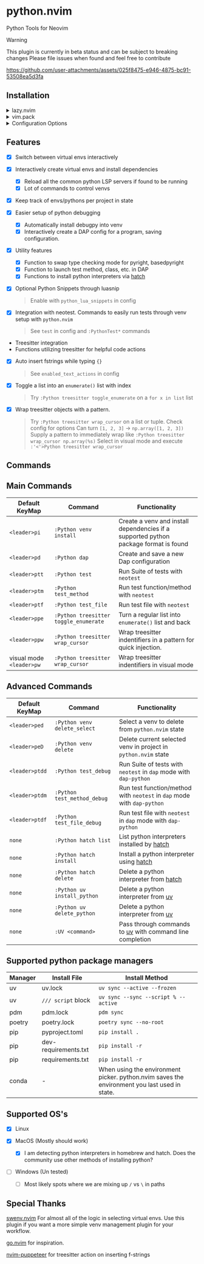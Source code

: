 # python.nvim

Python Tools for Neovim

> [!WARNING]
> This plugin is currently in beta status and can be subject to breaking changes
> Please file issues when found and feel free to contribute

https://github.com/user-attachments/assets/025f8475-e946-4875-bc91-53508ea5d3fa

## Installation

<details>
<summary>lazy.nvim</summary>

**Example Config**

```lua
return {
  ---@module 'python'
  {
    "joshzcold/python.nvim",
    dependencies = {
        { "mfussenegger/nvim-dap" },
        { "mfussenegger/nvim-dap-python" },
        { "neovim/nvim-lspconfig" },
        { "MunifTanjim/nui.nvim" },
        { "L3MON4D3/LuaSnip" },
        { "nvim-neotest/neotest" },
        { "nvim-neotest/neotest-python" },
    },
    ---@type python.Config
    opts = { ---@diagnostic disable-line: missing-fields`
    }
  }
}
```

**Include Snippets** by enabling `python_lua_snippets` and adding LuaSnip as a dependency

```lua
return {
  ---@module 'python'
  {
    "joshzcold/python.nvim",
    dependencies = {
        { "mfussenegger/nvim-dap" },
        { "mfussenegger/nvim-dap-python" },
        { "neovim/nvim-lspconfig" },
        { "MunifTanjim/nui.nvim" },
        { "L3MON4D3/LuaSnip" },
        { "nvim-neotest/neotest" },
        { "nvim-neotest/neotest-python" },
    },
    ---@type python.Config
    opts = { ---@diagnostic disable-line: missing-fields`
        python_lua_snippets = true
    },
  }
}
```

</details>

<details>
<summary>vim.pack</summary>

**Example Config**

```lua
vim.pack.add("https://github.com/joshzcold/python.nvim")
vim.pack.add("https://github.com/mfussenegger/nvim-dap")
vim.pack.add("https://github.com/mfussenegger/nvim-dap-python")
vim.pack.add("https://github.com/neovim/nvim-lspconfig")
vim.pack.add("https://github.com/MunifTanjim/nui.nvim")
vim.pack.add("https://github.com/L3MON4D3/LuaSnip")
vim.pack.add("https://github.com/nvim-neotest/neotest")
vim.pack.add("https://github.com/nvim-neotest/neotest-python")
```

</details>

<details>
<summary>Configuration Options</summary>

```lua
return {
  ---@module 'python'
  {
    "joshzcold/python.nvim",
    ---@type python.Config
    opts = {
        -- Should return a list of tables with a `name` and a `path` entry each.
        -- Gets the argument `venvs_path` set below.
        -- By default just lists the entries in `venvs_path`.
        ---@return VEnv[]
        get_venvs = function(venvs_path)
            return require('python.venv').get_venvs(venvs_path)
        end,
        -- Path for venvs picker
        venvs_path = vim.fn.expand('~/.virtualenvs'),
        -- Something to do after setting an environment
        post_set_venv = nil,
        -- base path for creating new venvs
        auto_create_venv_path = function(parent_dir)
            return vim.fs.joinpath(parent_dir, '.venv')
        end,
        -- Patterns for autocmd LspAttach that trigger the auto venv logic
        -- Add onto this list if you depend on venvs for other file types
        -- like .yaml, .yml for ansible
        auto_venv_lsp_attach_patterns = { "*.py" },

        -- Filetypes to activate commands for python.nvim
        command_setup_filetypes = { "python" },

        -- Load python.nvim python snippets
        python_lua_snippets = false,

        -- List of text actions to take on InsertLeave, TextChanged
        -- Put in empty table or nil to disable
        enabled_text_actions = {
            "f-strings" -- When inserting {}, put in an f-string
        },
        -- Adjust when enabled_text_actions is triggered
        enabled_text_actions_autocmd_events = { "InsertLeave" },

        treesitter = {
            functions = {
            -- Wrap treesitter identifier under cursor using substitute_options
            wrapper = {
                -- Substitute options for PythonTSWrapWithFunc
                substitute_options = {
                "print(%s)",
                "log.debug(%s)",
                "log.info(%s)",
                "log.warning(%s)",
                "log.error(%s)",
                "np.array(%s)",
                },

                -- Look for tree-sitter types to wrap
                find_types = {
                "tuple", "string", "true", "false", "list", "call", "parenthesized_expression", "expression_statement",
                "integer"
                }
            }
            }
        },
        -- Load python keymaps. Everything starting with <leader>p...
        keymaps = {
            -- following nvim_set_keymap() mode, lhs, rhs, opts
            mappings = {
            ['<leader>pv'] = { "n", "<cmd>Python venv pick<cr>", { desc = "python.nvim: pick venv" }, },
            ['<leader>pi'] = { "n", "<cmd>Python venv install<cr>", { desc = "python.nvim: python venv install" } },
            ['<leader>pd'] = { "n", "<cmd>Python dap<cr>", { desc = "python.nvim: python run debug program" } },

            -- Test Actions
            ['<leader>ptt'] = { "n", "<cmd>Python test<cr>", { desc = "python.nvim: python run test suite" } },
            ['<leader>ptm'] = { "n", "<cmd>Python test_method<cr>", { desc = "python.nvim: python run test method" } },
            ['<leader>ptf'] = { "n", "<cmd>Python test_file<cr>", { desc = "python.nvim: python run test file" } },
            ['<leader>ptdd'] = { "n", "<cmd>Python test_debug<cr>", { desc = "python.nvim: run test suite in debug mode." } },
            ['<leader>ptdm'] = { "n", "<cmd>Python test_method_debug<cr>", { desc = "python.nvim: run test method in debug mode." } },
            ['<leader>ptdf'] = { "n", "<cmd>Python test_file_debug<cr>", { desc = "python.nvim: run test file in debug mode." } },

            -- VEnv Actions
            ['<leader>ped'] = { "n", "<cmd>Python venv delete_select<cr>", { desc = "python.nvim: select and delete a known venv." } },
            ['<leader>peD'] = { "n", "<cmd>Python venv delete<cr>", { desc = "python.nvim: delete current venv set." } },

            -- Language Actions
            ['<leader>ppe'] = { "n", "<cmd>Python treesitter toggle_enumerate<cr>", { desc = "python.nvim: turn list into enumerate" } },
            ['<leader>pw'] = { "n", "<cmd>Python treesitter wrap_cursor<cr>", { desc = "python.nvim: wrap treesitter identifier with pattern" } },
            }
        },
        -- Settings regarding ui handling
        ui = {
            -- Amount of time to pause closing of ui after a finished task
            ui_close_timeout = 5000,
            -- zindex of new ui elements.
            zindex = 999,
            -- Default ui style for interfaces created by python.nvim
            ---@alias python_ui_default_style "'popup'|nil"
            default_ui_style = "popup",
            popup = {
            demensions = {
                width = "60",
                height = "25"
            }
            }
        },

        -- Tell neotest-python which test runner to use
        test = {
            test_runner = "pytest"
        }
    }
  }
}

```

</details>

## Features

- [x] Switch between virtual envs interactively
- [x] Interactively create virtual envs and install dependencies

  - [x] Reload all the common python LSP servers if found to be running
  - [x] Lot of commands to control venvs

- [x] Keep track of envs/pythons per project in state

- [x] Easier setup of python debugging

  - [x] Automatically install debugpy into venv
  - [x] Interactively create a DAP config for a program, saving configuration.

- [x] Utility features

  - [x] Function to swap type checking mode for pyright, basedpyright
  - [x] Function to launch test method, class, etc. in DAP
  - [x] Functions to install python interpreters via [hatch](https://hatch.pypa.io/latest/)

- [x] Optional Python Snippets through luasnip

  > Enable with `python_lua_snippets` in config

- [x] Integration with neotest. Commands to easily run tests through venv setup with `python.nvim`

  > See `test` in config and `:PythonTest*` commands

- Treesitter integration
- Functions utilizing treesitter for helpful code actions
- [x] Auto insert fstrings while typing `{}`
  > See `enabled_text_actions` in config
- [x] Toggle a list into an `enumerate()` list with index
  > Try `:Python treesitter toggle_enumerate` on a `for x in list` list
- [x] Wrap treesitter objects with a pattern.
  > Try `:Python treesitter wrap_cursor` on a list or tuple. Check config for options
  > Can turn `[1, 2, 3]` -> `np.array([1, 2, 3])`
  > Supply a pattern to immediately wrap like `:Python treesitter wrap_cursor np.array(%s)`
  > Select in visual mode and execute `:'<'>Python treesitter wrap_cursor`

## Commands

## Main Commands

| Default KeyMap           | Command                               | Functionality                                                                        |
| ------------------------ | ------------------------------------- | ------------------------------------------------------------------------------------ |
| `<leader>pi`             | `:Python venv install`                | Create a venv and install dependencies if a supported python package format is found |
| `<leader>pd`             | `:Python dap`                         | Create and save a new Dap configuration                                              |
| `<leader>ptt`            | `:Python test`                        | Run Suite of tests with `neotest`                                                    |
| `<leader>ptm`            | `:Python test_method`                 | Run test function/method with `neotest`                                              |
| `<leader>ptf`            | `:Python test_file`                   | Run test file with `neotest`                                                         |
| `<leader>ppe`            | `:Python treesitter toggle_enumerate` | Turn a regular list into `enumerate()` list and back                                 |
| `<leader>ppw`            | `:Python treesitter wrap_cursor`      | Wrap treesitter indentifiers in a pattern for quick injection.                       |
| visual mode `<leader>pw` | `:Python treesitter wrap_cursor`      | Wrap treesitter indentifiers in visual mode                                          |

## Advanced Commands

| Default KeyMap | Command                      | Functionality                                                                          |
| -------------- | ---------------------------- | -------------------------------------------------------------------------------------- |
| `<leader>ped`  | `:Python venv delete_select` | Select a venv to delete from `python.nvim` state                                       |
| `<leader>peD`  | `:Python venv delete`        | Delete current selected venv in project in `python.nvim` state                         |
| `<leader>ptdd` | `:Python test_debug`         | Run Suite of tests with `neotest` in `dap` mode with `dap-python`                      |
| `<leader>ptdm` | `:Python test_method_debug`  | Run test function/method with `neotest` in `dap` mode with `dap-python`                |
| `<leader>ptdf` | `:Python test_file_debug`    | Run test file with `neotest` in `dap` mode with `dap-python`                           |
| `none`         | `:Python hatch list`         | List python interpreters installed by [hatch](https://hatch.pypa.io/latest/)           |
| `none`         | `:Python hatch install`      | Install a python interpreter using [hatch](https://hatch.pypa.io/latest/)              |
| `none`         | `:Python hatch delete`       | Delete a python interpreter from [hatch](https://hatch.pypa.io/latest/)                |
| `none`         | `:Python uv install_python`  | Delete a python interpreter from [uv](https://docs.astral.sh/uv/)                      |
| `none`         | `:Python uv delete_python`   | Delete a python interpreter from [uv](https://docs.astral.sh/uv/)                      |
| `none`         | `:UV <command>`              | Pass through commands to [uv](https://docs.astral.sh/uv/) with command line completion |

## Supported python package managers

| Manager | Install File         | Install Method                                                                               |
| ------- | -------------------- | -------------------------------------------------------------------------------------------- |
| uv      | uv.lock              | `uv sync --active --frozen`                                                                  |
| uv      | `/// script` block   | `uv sync --sync --script % --active`                                                         |
| pdm     | pdm.lock             | `pdm sync`                                                                                   |
| poetry  | poetry.lock          | `poetry sync --no-root`                                                                      |
| pip     | pyproject.toml       | `pip install .`                                                                              |
| pip     | dev-requirements.txt | `pip install -r`                                                                             |
| pip     | requirements.txt     | `pip install -r`                                                                             |
| conda   | -                    | When using the environment picker. python.nvim saves the environment you last used in state. |

## Supported OS's

- [x] Linux

- [x] MacOS (Mostly should work)

  - [x] I am detecting python interpreters in homebrew and hatch. Does the community use other methods of installing python?

- [ ] Windows (Un tested)
  - [ ] Most likely spots where we are mixing up `/` vs `\` in paths

## Special Thanks

[swenv.nvim](https://github.com/AckslD/swenv.nvim) For almost all of the logic in selecting virtual envs.
Use this plugin if you want a more simple venv management plugin for your workflow.

[go.nvim](https://github.com/ray-x/go.nvim) for inspiration.

[nvim-puppeteer](https://github.com/chrisgrieser/nvim-puppeteer) for treesitter action on inserting f-strings
